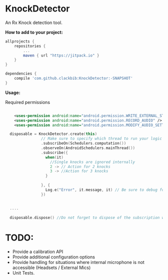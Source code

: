 # KnockDetector

An Rx Knock detection tool.

<b>How to add to your project:</b>
```gradle
allprojects {
    repositories {
        ...
        maven { url "https://jitpack.io" }
    }
}

dependencies {
	compile 'com.github.clackbib:KnockDetector:-SNAPSHOT'
}
```
<b>Usage:</b>


Required permissions

```xml

    <uses-permission android:name="android.permission.WRITE_EXTERNAL_STORAGE" />
    <uses-permission android:name="android.permission.RECORD_AUDIO" />
    <uses-permission android:name="android.permission.MODIFY_AUDIO_SETTINGS" />

```

```kotlin
  disposable = KnockDetector.create(this)
                // Make sure to specify which thread to run your logic on, as this isn't internally restricted
                .subscribeOn(Schedulers.computation()) 
                .observeOn(AndroidSchedulers.mainThread())
                .subscribe({
                  when(it)
                    //Single knocks are ignored internally
                    2 -> // Action for 2 knocks
                    3 -> //Action for 3 knocks
                  }
                
                }, {
                  Log.e("Error", it.message, it) // Be sure to debug for missing permissions.
                })
                
                
  ....
  
  disposable.dispose() //Do not forget to dispose of the subscription when not needed, so resources can be release.

```
TODO:
====
- Provide a calibration API
- Provide additional configuration options
- Provide handling for situations where internal microphone is not accessible (Headsets / External Mics)
- Unit Tests.
